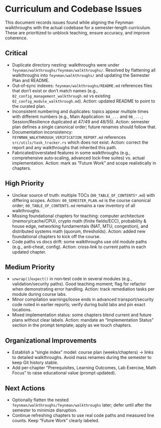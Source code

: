 # Curriculum and Codebase Issues

This document records issues found while aligning the Feynman walkthroughs with the actual codebase for a semester‑length curriculum. These are prioritized to unblock teaching, ensure accuracy, and improve coherence.

## Critical

- Duplicate directory nesting: walkthroughs were under `feynman/walkthroughs/feynman/walkthroughs/`. Resolved by flattening all walkthroughs into `feynman/walkthroughs/` and updating the Semester Plan and README.
- Out‑of‑sync indexes: `feynman/walkthroughs/README.md` references files that don’t exist or don’t match names (e.g., `02_config_management_walkthrough.md` vs existing `02_config_module_walkthrough.md`). Action: updated README to point to the curated plan.
- Inconsistent numbering and duplicates: topics appear multiple times with different numbers (e.g., Main Application: `04_...` and `06_...`; Session/Resilience duplicated at 47/49 and 48/55). Action: semester plan defines a single canonical order; future renames should follow that.
- Documentation inconsistency: `FEYNMAN_WALKTHROUGH_VERIFICATION_REPORT.md` references `src/utils/task_tracker.rs` which does not exist. Action: correct the report and any walkthroughs that inherited this path.
- Fabricated/overstated features in some walkthroughs (e.g., comprehensive auto‑scaling, advanced lock‑free suites) vs. actual implementation. Action: mark as “Future Work” and scope realistically in chapters.

## High Priority

- Unclear source of truth: multiple TOCs (`00_TABLE_OF_CONTENTS*.md`) with differing scopes. Action: `00_SEMESTER_PLAN.md` is the course canonical order; `00_TABLE_OF_CONTENTS.md` remains a raw inventory of all walkthroughs.
- Missing foundational chapters for teaching: computer architecture (memory/cache/CPU), crypto math (finite fields/ECC), probability & house edge, networking fundamentals (NAT, MTU, congestion), and distributed systems math (quorum, thresholds). Action: added new foundational chapters to kick off the course.
- Code paths vs docs drift: some walkthroughs use old module paths (e.g., anti‑cheat, config). Action: cross‑link to current paths in each updated chapter.

## Medium Priority

- `unwrap()`/`expect()` in non‑test code in several modules (e.g., validation/security paths). Good teaching moment; flag for refactor when demonstrating error handling. Action: track remediation tasks per module during course labs.
- Minor compilation warnings/loose ends in advanced transport/security code noted in earlier reports; verify during build labs and pin exact locations.
- Mixed implementation status: some chapters blend current and future plans without clear labels. Action: mandate an “Implementation Status” section in the prompt template; apply as we touch chapters.

## Organizational Improvements

- Establish a “single index” model: course plan (weeks/chapters) → links to detailed walkthroughs. Avoid mass renames during the semester to keep Git history stable.
- Add per‑chapter “Prerequisites, Learning Outcomes, Lab Exercise, Math Focus” to raise educational value (prompt updated).

## Next Actions

- Optionally flatten the nested `feynman/walkthroughs/feynman/walkthroughs` later; defer until after the semester to minimize disruption.
- Continue refreshing chapters to use real code paths and measured line counts. Keep “Future Work” clearly labeled.
